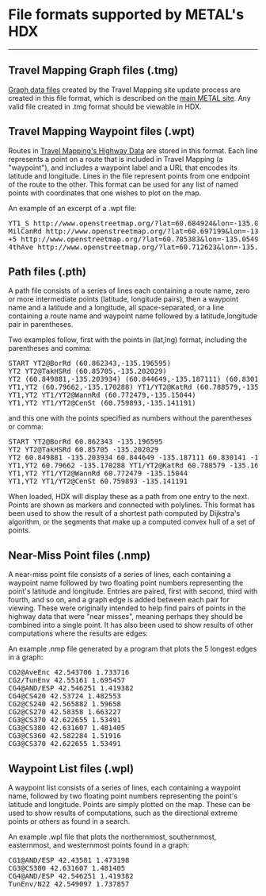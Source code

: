 # File formats supported by METAL's HDX

---

## Travel Mapping Graph files (.tmg)

[Graph data files](http://tm.teresco.org/graphs/) created by the Travel Mapping site update process are created in this file format, which is described on the [main METAL site](http://courses.teresco.org/metal/graph-formats.shtml).  Any valid file created in .tmg format should be viewable in HDX.

## Travel Mapping Waypoint files (.wpt)

Routes in [Travel Mapping's Highway Data](https://github.com/TravelMapping/HighwayData) are stored in this format.  Each line represents a point on a route that is included in Travel Mapping (a "waypoint"), and includes a waypoint label and a URL that encodes its latitude and longitude.  Lines in the file represent points from one endpoint of the route to the other.  This format can be used for any list of named points with coordinates that one wishes to plot on the map.

An example of an excerpt of a .wpt file:

<pre>
YT1_S http://www.openstreetmap.org/?lat=60.684924&lon=-135.059652
MilCanRd http://www.openstreetmap.org/?lat=60.697199&lon=-135.047250
+5 http://www.openstreetmap.org/?lat=60.705383&lon=-135.054932
4thAve http://www.openstreetmap.org/?lat=60.712623&lon=-135.050619
</pre>

## Path files (.pth)

A path file consists of a series of lines each containing a route name, zero or more intermediate points (latitude, longitude pairs), then a waypoint name and a latitude and a longitude, all space-separated, or a line containing a route name and waypoint name followed by a latitude,longitude pair in parentheses.

Two examples follow, first with the points in (lat,lng) format, including the parentheses and comma:

<pre>
START YT2@BorRd (60.862343,-135.196595)
YT2 YT2@TakHSRd (60.85705,-135.202029)
YT2 (60.849881,-135.203934) (60.844649,-135.187111) (60.830141,-135.187454) YT1_N/YT2_N (60.810264,-135.205286)
YT1,YT2 (60.79662,-135.170288) YT1/YT2@KatRd (60.788579,-135.166302)
YT1,YT2 YT1/YT2@WannRd (60.772479,-135.15044)
YT1,YT2 YT1/YT2@CenSt (60.759893,-135.141191)
</pre>

and this one with the points specified as numbers without the parentheses or comma:

<pre>
START YT2@BorRd 60.862343 -135.196595
YT2 YT2@TakHSRd 60.85705 -135.202029
YT2 60.849881 -135.203934 60.844649 -135.187111 60.830141 -135.187454 YT1_N/YT2_N 60.810264 -135.205286
YT1,YT2 60.79662 -135.170288 YT1/YT2@KatRd 60.788579 -135.166302
YT1,YT2 YT1/YT2@WannRd 60.772479 -135.15044
YT1,YT2 YT1/YT2@CenSt 60.759893 -135.141191
</pre>

When loaded, HDX will display these as a path from one entry to the next.  Points are shown as markers and connected with polylines.  This format has been used to show the result of a shortest path computed by Dijkstra's algorithm, or the segments that make up a computed convex hull of a set of points.

## Near-Miss Point files (.nmp)

A near-miss point file consists of a series of lines, each containing a waypoint name followed by two floating point numbers representing the point's latitude and longitude.  Entries are paired, first with second, third with fourth, and so on, and a graph edge is added between each pair for viewing.  These were originally intended to help find pairs of points in the highway data that were "near misses", meaning perhaps they should be combined into a single point.  It has also been used to show results of other computations where the results are edges: 

An example .nmp file generated by a program that plots the 5 longest edges in a graph:

<pre>
CG2@AveEnc 42.543706 1.733716
CG2/TunEnv 42.55161 1.695457
CG4@AND/ESP 42.546251 1.419382
CG4@CS420 42.53724 1.482553
CG2@CS240 42.565882 1.59658
CG2@CS270 42.58358 1.663227
CG3@CS370 42.622655 1.53491
CG3@CS380 42.631607 1.481405
CG3@CS360 42.582284 1.51916
CG3@CS370 42.622655 1.53491
</pre>

## Waypoint List files (.wpl)

A waypoint list consists of a series of lines, each containing a waypoint name, followed by two floating point numbers representing the point's latitude and longitude.  Points are simply plotted on the map.  These can be used to show results of computations, such as the directional extreme points or others as found in a search.

An example .wpl file that plots the northernmost, southernmost, easternmost, and westernmost points found in a graph:

<pre>
CG1@AND/ESP 42.43581 1.473198
CG3@CS380 42.631607 1.481405
CG4@AND/ESP 42.546251 1.419382
TunEnv/N22 42.549097 1.737857
</pre>
